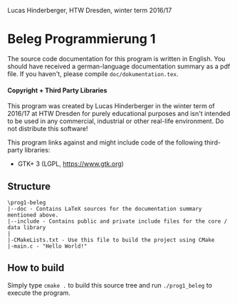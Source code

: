 Lucas Hinderberger, HTW Dresden, winter term 2016/17

# Beleg Programmierung 1

The source code documentation for this program is written in English.
You should have received a german-language documentation summary as a pdf file.
If you haven't, please compile `doc/dokumentation.tex`.

#### Copyright + Third Party Libraries
This program was created by Lucas Hinderberger in the winter term of 2016/17 at
HTW Dresden for purely educational purposes and isn't intended to be used in any
commercial, industrial or other real-life environment. Do not distribute this software!

This program links against and might include code of the following third-party libraries:

- GTK+ 3 (LGPL, https://www.gtk.org)

## Structure
```
\prog1-beleg
|--doc - Contains LaTeX sources for the documentation summary mentioned above.
|--include - Contains public and private include files for the core / data library
|
|-CMakeLists.txt - Use this file to build the project using CMake
|-main.c - "Hello World!"
```

## How to build
Simply type `cmake .` to build this source tree and run `./prog1_beleg` to execute the program.